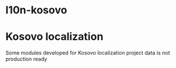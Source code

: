 # l10n-kosovo

Kosovo localization
===================


Some modules developed for Kosovo localization project
data is not production ready 